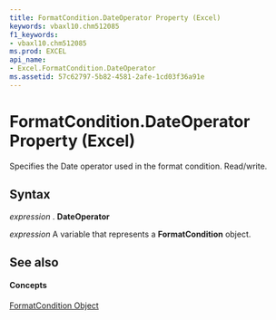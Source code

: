 ```yaml
---
title: FormatCondition.DateOperator Property (Excel)
keywords: vbaxl10.chm512085
f1_keywords:
- vbaxl10.chm512085
ms.prod: EXCEL
api_name:
- Excel.FormatCondition.DateOperator
ms.assetid: 57c62797-5b82-4581-2afe-1cd03f36a91e
---
```



# FormatCondition.DateOperator Property (Excel)

Specifies the Date operator used in the format condition. Read/write.


## Syntax

 _expression_ . **DateOperator**

 _expression_ A variable that represents a **FormatCondition** object.


## See also


#### Concepts


[FormatCondition Object](formatcondition-object-excel.md)

